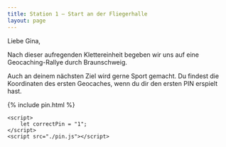 ```yaml
---
title: Station 1 – Start an der Fliegerhalle
layout: page
---
```


Liebe Gina,

Nach dieser aufregenden Klettereinheit begeben wir uns auf eine Geocaching-Rallye durch Braunschweig.

Auch an deinem nächsten Ziel wird gerne Sport gemacht.
Du findest die Koordinaten des ersten Geocaches, wenn du dir den ersten PIN erspielt hast.

{% include pin.html %}

<html>
    <div id="coordinates" class="text-center" style="display:none">
        <h2>Nächste Koordinaten</h2>
        <p>52.254018665450374, 10.50134900051004</p>
<iframe src="https://www.google.com/maps/embed?pb=!1m18!1m12!1m3!1d9768.870863736658!2d10.492336778253573!3d52.257591395881555!2m3!1f0!2f0!3f0!3m2!1i1024!2i768!4f13.1!3m3!1m2!1s0x47aff61398cc8f0d%3A0x5d8432b92b1700e8!2sWestbahnhof%20Skatepark!5e0!3m2!1sde!2sde!4v1748544429697!5m2!1sde!2sde" width="400" height="300" style="border:0;" allowfullscreen="" loading="lazy" referrerpolicy="no-referrer-when-downgrade"></iframe>
    </div>

    <script>
        let correctPin = "1";
    </script>
    <script src="./pin.js"></script>

</html>

